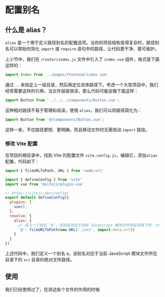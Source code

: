# 配置别名

## 什么是 alias？

`alias` 是一个用于定义路径别名的配置选项。当你的项目结构变得复杂时，路径别名可以帮助你简化 `import` 或 `require` 语句中的路径，让代码更干净、更可维护。



上小节中，我们在 `/router/index.js` 文件中引入了 `index.vue` 组件，格式是下面这样的：

```javascript
import Index from '../pages/frontend/index.vue'
```

通过 `..` 来指定上一级目录，然后再定位具体路径下。考虑一个大型项目中，我们经常需要这样的引用，当文件层级很深，那么代码可能会像下面这样：

```javascript
import Button from '../../../components/Button.vue';
```

这种相对路径不易于管理和阅读。使用 `alias`，我们可以将路径简化为：

```javascript
import Button from '@/components/Button.vue';
```

这样一来，不仅路径更短、更明确，而且移动文件时无需改动 `import` 路径。



### 修改 Vite 配置

在项目的根目录中，找到 Vite 的配置文件 `vite.config.js`，编辑它，添加`alias` 配置，代码如下：

```javascript
import { fileURLToPath, URL } from 'node:url'

import { defineConfig } from 'vite'
import vue from '@vitejs/plugin-vue'

// https://vitejs.dev/config/
export default defineConfig({
  plugins: [
    vue(),
  ],
  resolve: {
    alias: {
      // 定义一个别名 '@'，该别名对应于当前 JavaScript 模块文件所在目录下的 'src' 目录的绝对文件路径。
      '@': fileURLToPath(new URL('./src', import.meta.url))
    }
  }
})
```

上述代码中，我们定义一个别名 `@`，该别名对应于当前 JavaScript 模块文件所在目录下的 `src` 目录的绝对文件路径。



## 使用

我们已经使用过了，在讲述各个文件的作用的时候